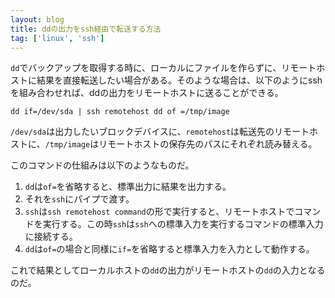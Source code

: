 ```yaml
---
layout: blog
title: ddの出力をssh経由で転送する方法
tag: ['linux', 'ssh']
---
```




`dd`でバックアップを取得する時に、ローカルにファイルを作らずに、リモートホストに結果を直接転送したい場合がある。そのような場合は、以下のようにsshを組み合わせれば、ddの出力をリモートホストに送ることができる。

    dd if=/dev/sda | ssh remotehost dd of =/tmp/image

`/dev/sda`は出力したいブロックデバイスに、`remotehost`は転送先のリモートホストに、`/tmp/image`はリモートホストの保存先のパスにそれぞれ読み替える。

このコマンドの仕組みは以下のようなものだ。

1. `dd`は`of=`を省略すると、標準出力に結果を出力する。
2. それを`ssh`にパイプで渡す。
3. `ssh`は`ssh remotehost command`の形で実行すると、リモートホストでコマンドを実行する。この時`ssh`は`ssh`への標準入力を実行するコマンドの標準入力に接続する。
4. `dd`は`of=`の場合と同様に`if=`を省略すると標準入力を入力として動作する。

これで結果としてローカルホストの`dd`の出力がリモートホストの`dd`の入力となるのだ。
